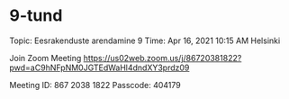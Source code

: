 # 9-tund


Topic: Eesrakenduste arendamine 9
Time: Apr 16, 2021 10:15 AM Helsinki

Join Zoom Meeting
https://us02web.zoom.us/j/86720381822?pwd=aC9hNFpNM0JGTEdWaHl4dndXY3prdz09

Meeting ID: 867 2038 1822
Passcode: 404179

